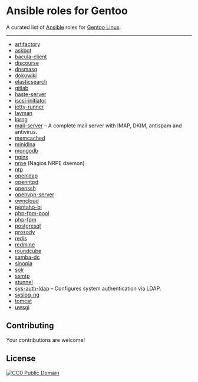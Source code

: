 # Ansible roles for Gentoo

A curated list of [Ansible](http://www.ansible.com) roles for [Gentoo Linux](https://www.gentoo.org).

---

*  [artifactory](https://github.com/gentoo-ansible/role-artifactory)
*  [askbot](https://github.com/gentoo-ansible/role-askbot)
*  [bacula-client](https://github.com/gentoo-ansible/role-bacula-client)
*  [discourse](https://github.com/gentoo-ansible/role-discourse)
*  [dnsmasq](https://github.com/gentoo-ansible/role-dnsmasq)
*  [dokuwiki](https://github.com/gentoo-ansible/role-dokuwiki)
*  [elasticsearch](https://github.com/gentoo-ansible/role-elasticsearch)
*  [gitlab](https://github.com/gentoo-ansible/role-gitlab)
*  [haste-server](https://github.com/gentoo-ansible/role-haste-server)
*  [iscsi-initiator](https://github.com/gentoo-ansible/role-iscsi-initiator)
*  [jetty-runner](https://github.com/gentoo-ansible/role-jetty-runner)
*  [layman](https://github.com/gentoo-ansible/role-layman)
*  [lprng](https://github.com/gentoo-ansible/role-lprng)
*  [mail-server](https://github.com/gentoo-ansible/role-mail-server) – A complete mail server with IMAP, DKIM, antispam and antivirus.
*  [memcached](https://github.com/gentoo-ansible/role-memcached)
*  [minidlna](https://github.com/gentoo-ansible/role-minidlna)
*  [mongodb](https://github.com/gentoo-ansible/role-mongodb)
*  [nginx](https://github.com/gentoo-ansible/role-nginx)
*  [nrpe](https://github.com/gentoo-ansible/role-nrpe) (Nagios NRPE daemon)
*  [ntp](https://github.com/gentoo-ansible/role-ntp)
*  [openldap](https://github.com/gentoo-ansible/role-openldap)
*  [openntpd](https://github.com/gentoo-ansible/role-openntpd)
*  [openssh](https://github.com/gentoo-ansible/role-openssh)
*  [openvpn-server](https://github.com/gentoo-ansible/role-openvpn-server)
*  [owncloud](https://github.com/gentoo-ansible/role-owncloud)
*  [pentaho-bi](https://github.com/gentoo-ansible/role-pentaho-bi)
*  [php-fpm-pool](https://github.com/gentoo-ansible/role-php-fpm-pool)
*  [php-fpm](https://github.com/gentoo-ansible/role-php-fpm)
*  [postgresql](https://github.com/gentoo-ansible/role-postgresql)
*  [prosody](https://github.com/gentoo-ansible/role-prosody)
*  [redis](https://github.com/gentoo-ansible/role-redis)
*  [redmine](https://github.com/gentoo-ansible/role-redmine)
*  [roundcube](https://github.com/gentoo-ansible/role-roundcube)
*  [samba-dc](https://github.com/gentoo-ansible/role-samba-dc)
*  [sinopia](https://github.com/gentoo-ansible/role-sinopia)
*  [solr](https://github.com/gentoo-ansible/role-solr)
*  [ssmtp](https://github.com/gentoo-ansible/role-ssmtp)
*  [stunnel](https://github.com/gentoo-ansible/role-stunnel)
*  [sys-auth-ldap](https://github.com/gentoo-ansible/role-sys-auth-ldap) – Configures system authentication via LDAP.
*  [syslog-ng](https://github.com/gentoo-ansible/role-syslog-ng)
*  [tomcat](https://github.com/gentoo-ansible/role-tomcat)
*  [uwsgi](https://github.com/gentoo-ansible/role-uwsgi)

## Contributing

Your contributions are welcome!

## License

[![CC0 Public Domain](http://i.creativecommons.org/p/zero/1.0/88x31.png)](http://creativecommons.org/publicdomain/zero/1.0/)
